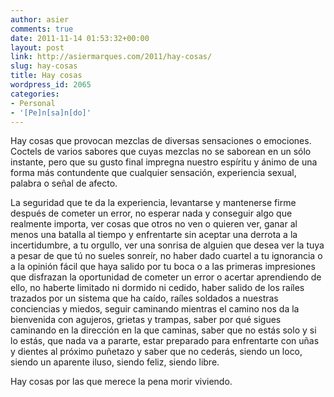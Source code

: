 ```yaml
---
author: asier
comments: true
date: 2011-11-14 01:53:32+00:00
layout: post
link: http://asiermarques.com/2011/hay-cosas/
slug: hay-cosas
title: Hay cosas
wordpress_id: 2065
categories:
- Personal
- '[Pe]n[sa]n[do]'
---
```


Hay cosas que provocan mezclas de diversas sensaciones o emociones. Coctels de varios sabores que cuyas mezclas no se saborean en un sólo instante, pero que su gusto final impregna nuestro espíritu y ánimo de una forma más contundente que cualquier sensación, experiencia sexual, palabra o señal de afecto.

La seguridad que te da la experiencia, levantarse y mantenerse firme después de cometer un error, no esperar nada y conseguir algo que realmente importa, ver cosas que otros no ven o quieren ver, ganar al menos una batalla al tiempo y enfrentarte sin aceptar una derrota a la incertidumbre, a tu orgullo, ver una sonrisa de alguien que desea ver la tuya a pesar de que tú no sueles sonreír, no haber dado cuartel a tu ignorancia o a la opinión fácil que haya salido por tu boca o a las primeras impresiones que disfrazan la oportunidad de cometer un error o acertar aprendiendo de ello, no haberte limitado ni dormido ni cedido, haber salido de los raíles trazados por un sistema que ha caído, raíles soldados a nuestras conciencias y miedos, seguir caminando mientras el camino nos da la bienvenida con agujeros, grietas y trampas, saber por qué sigues caminando en la dirección en la que caminas, saber que no estás solo y si lo estás, que nada va a pararte, estar preparado para enfrentarte con uñas y dientes al próximo puñetazo y saber que no cederás, siendo un loco, siendo un aparente iluso, siendo feliz, siendo libre.

Hay cosas por las que merece la pena morir viviendo.
